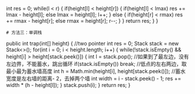 int res = 0;
while(l < r) {
if(height[l] < height[r]) {
if(height[l] < lmax) res += lmax - height[l];
else lmax = height[l];
l++;
} else {
if(height[r] < rmax) res += rmax - height[r];
else rmax = height[r];
r--;
}
}
return res;
}
}
```
# 方法三：单调栈
```
public int trap(int[] height) {
//two pointer
int res = 0;
Stack<Integer> stack = new Stack<>();
for(int i = 0; i < height.length; i++) {
while(!stack.isEmpty() && height[i] > height[stack.peek()]) {
int l = stack.pop();
//如果到了最左边，没有左边界，不能蓄水，跳出循环
if(stack.isEmpty()) break;
//低点的左右两边，取最小最为蓄水墙高度
int h = Math.min(height[i], height[stack.peek()]);
//蓄水宽度是左右墙的距离- 2，去掉两个墙
int width = i - stack.peek() - 1;
res += width * (h  - height[l]);
}
stack.push(i);
}
return res;
}
```
​
